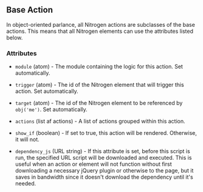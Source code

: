 <!-- dash: Base Action | Event | ##:Section -->



## Base Action

  In object-oriented parlance, all Nitrogen actions are subclasses of the base
  actions. This means that all Nitrogen elements can use the attributes listed
  below.

### Attributes

   * `module` (atom) - The module containing the logic for this action. Set
	automatically.

   * `trigger` (atom) - The id of the Nitrogen element that will trigger
	this action. Set automatically.

   * `target` (atom) - The id of the Nitrogen element to be referenced by
	`obj('me')`. Set automatically.

   * `actions` (list af actions) - A list of actions grouped within this
	action.

   * `show_if` (boolean) - If set to true, this action will be rendered.
	Otherwise, it will not.

   * `dependency_js` (URL string) - If this attribute is set, before this
	script is run, the specified URL script will be downloaded and executed.
	This is useful when an action or element will not function without first
	downloading a necessary jQuery plugin or otherwise to the page, but it saves
	in bandwidth since it doesn't download the dependency until it's needed.
